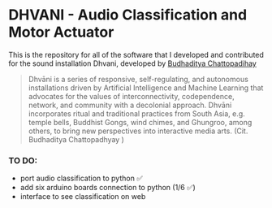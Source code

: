 # DHVANI - Audio Classification and Motor Actuator
This is the repository for all of the software that I developed and contributed for the sound installation Dhvani, developed by [Budhaditya Chattopadihay](https://budhaditya.org/projects/connecting-resonances/dhvani/)


> Dhvāni is a series of responsive, self-regulating, and autonomous installations driven by Artificial Intelligence and Machine Learning that advocates for the values of interconnectivity, codependence, network, and community with a decolonial approach. Dhvāni incorporates ritual and traditional practices from South Asia, e.g. temple bells, Buddhist Gongs, wind chimes, and Ghungroo, among others, to bring new perspectives into interactive media arts. (Cit. Budhaditya Chattopadhyay )

### TO DO:
* port audio classification to python ✅
* add six arduino boards connection to python (1/6 ✅)
* interface to see classification on web
